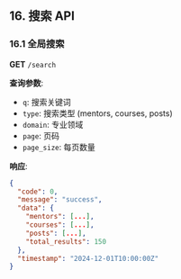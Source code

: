 ## 16. 搜索 API

### 16.1 全局搜索
**GET** `/search`

**查询参数**:
- `q`: 搜索关键词
- `type`: 搜索类型 (mentors, courses, posts)
- `domain`: 专业领域
- `page`: 页码
- `page_size`: 每页数量

**响应**:
```json
{
  "code": 0,
  "message": "success",
  "data": {
    "mentors": [...],
    "courses": [...],
    "posts": [...],
    "total_results": 150
  },
  "timestamp": "2024-12-01T10:00:00Z"
}
```
